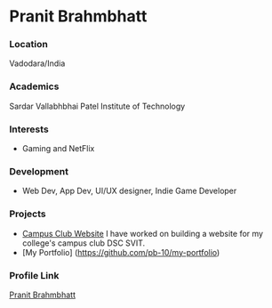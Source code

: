 # Pranit Brahmbhatt

### Location

Vadodara/India

### Academics

Sardar Vallabhbhai Patel Institute of Technology

### Interests

- Gaming and NetFlix

### Development

- Web Dev, App Dev, UI/UX designer, Indie Game Developer

### Projects

- [Campus Club Website](https://github.com/shivam4799/DSC-SVIT) I have worked on building a website for my college's campus club DSC SVIT.
- [My Portfolio] (https://github.com/pb-10/my-portfolio)

### Profile Link

[Pranit Brahmbhatt](https://github.com/pb-10)